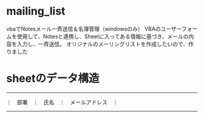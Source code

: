 # mailing_list
vbaでNotesメール一斉送信＆名簿管理（windowsのみ）
VBAのユーザーフォームを使用して、Notesと連携し、Sheetに入ってある情報に基づき、メールの内容を入力し、一斉送信。
オリジナルのメーリングリストを作成したいので、作りました

# sheetのデータ構造
----------------------------------

｜　部署　｜　氏名　｜　メールアドレス　｜

----------------------------------
